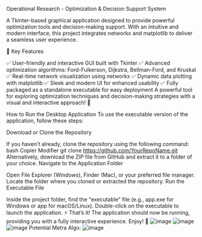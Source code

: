 Operational Research - Optimization & Decision Support System

A Tkinter-based graphical application designed to provide powerful optimization tools and decision-making support. With an intuitive and modern interface, this project integrates networkx and matplotlib to deliver a seamless user experience.

🚀 Key Features

✅ User-friendly and interactive GUI built with Tkinter
✅ Advanced optimization algorithms: Ford-Fulkerson, Dijkstra, Bellman-Ford, and Kruskal
✅ Real-time network visualization using networkx
✅ Dynamic data plotting with matplotlib
✅ Sleek and modern UI for enhanced usability
✅ Fully packaged as a standalone executable for easy deployment
A powerful tool for exploring optimization techniques and decision-making strategies with a visual and interactive approach! 🎯





How to Run the Desktop Application
To use the executable version of the application, follow these steps:

Download or Clone the Repository

If you haven't already, clone the repository using the following command:
bash
Copier
Modifier
git clone https://github.com/YourRepoName.git
Alternatively, download the ZIP file from GitHub and extract it to a folder of your choice.
Navigate to the Application Folder

Open File Explorer (Windows), Finder (Mac), or your preferred file manager.
Locate the folder where you cloned or extracted the repository.
Run the Executable File

Inside the project folder, find the "executable" file (e.g., app.exe for Windows or app for macOS/Linux).
Double-click on the executable to launch the application.
⚡ That’s it! The application should now be running, providing you with a fully interactive experience. Enjoy! 🚀
 ![image](https://github.com/user-attachments/assets/02f1b501-8de9-4d4f-ac93-38a5647ff57f)
![image](https://github.com/user-attachments/assets/60bdb8b3-a5a5-4d7c-a699-070d477055d0)
![image](https://github.com/user-attachments/assets/c87004a9-949c-4e4e-8d90-d4157d6f6173)
Potential Metra Algo:
![image](https://github.com/user-attachments/assets/2f0c27a9-f20f-4e7d-8380-fb164a1ac66b)

